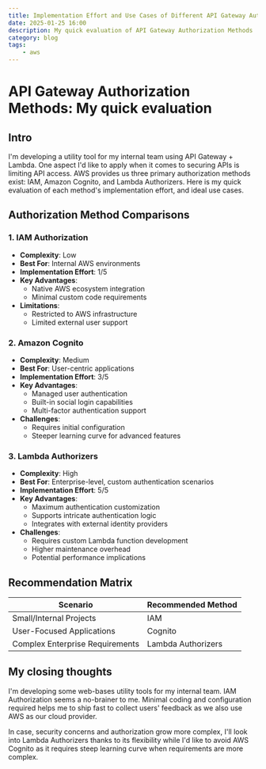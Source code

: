 ```yaml
---
title: Implementation Effort and Use Cases of Different API Gateway Authorization Methods
date: 2025-01-25 16:00
description: My quick evaluation of API Gateway Authorization Methods
category: blog
tags:
    - aws
---
```


# API Gateway Authorization Methods: My quick evaluation

## Intro
I'm developing a utility tool for my internal team using API Gateway + Lambda. One aspect I'd like to apply when it comes to securing APIs is limiting API access. AWS provides us three primary authorization methods exist: IAM, Amazon Cognito, and Lambda Authorizers. Here is my quick evaluation of each method's implementation effort, and ideal use cases.

## Authorization Method Comparisons

### 1. IAM Authorization
- **Complexity**: Low
- **Best For**: Internal AWS environments
- **Implementation Effort**: 1/5
- **Key Advantages**:
  - Native AWS ecosystem integration
  - Minimal custom code requirements
- **Limitations**:
  - Restricted to AWS infrastructure
  - Limited external user support

### 2. Amazon Cognito
- **Complexity**: Medium
- **Best For**: User-centric applications
- **Implementation Effort**: 3/5
- **Key Advantages**:
  - Managed user authentication
  - Built-in social login capabilities
  - Multi-factor authentication support
- **Challenges**:
  - Requires initial configuration
  - Steeper learning curve for advanced features

### 3. Lambda Authorizers
- **Complexity**: High
- **Best For**: Enterprise-level, custom authentication scenarios
- **Implementation Effort**: 5/5
- **Key Advantages**:
  - Maximum authentication customization
  - Supports intricate authentication logic
  - Integrates with external identity providers
- **Challenges**:
  - Requires custom Lambda function development
  - Higher maintenance overhead
  - Potential performance implications

## Recommendation Matrix

| Scenario | Recommended Method |
|----------|-------------------|
| Small/Internal Projects | IAM |
| User-Focused Applications | Cognito |
| Complex Enterprise Requirements | Lambda Authorizers |

## My closing thoughts
I'm developing some web-bases utility tools for my internal team. IAM Authorization seems a no-brainer to me. Minimal coding and configuration required helps me to ship fast to collect users' feedback as we also use AWS as our cloud provider.

In case, security concerns and authorization grow more complex, I'll look into Lambda Authorizers thanks to its flexibility while I'd like to avoid AWS Cognito as it requires steep learning curve when requirements are more complex.
